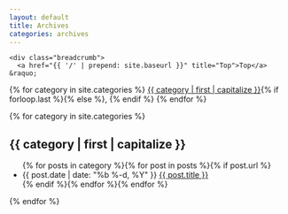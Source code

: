 ```yaml
---
layout: default
title: Archives
categories: archives
---
```

<div class="container">
  <div class="section">

    <div class="breadcrumb">
      <a href="{{ '/' | prepend: site.baseurl }}" title="Top">Top</a> &raquo; 
{% for category in site.categories %}
      <a href="#{{ category | first | remove:' ' }}">{{ category | first | capitalize }}</a>{% if forloop.last %}{% else %}, {% endif %}
{% endfor %}
    </div>
{% for category in site.categories %}
    <div class="catbloc" id="{{ category | first | remove:' ' }}">
      <h2 class="blog-post-title">{{ category | first | capitalize }}</h2>
      <ul class="icon icon-fore">{% for posts in category %}{% for post in posts %}{% if post.url %}
        <li class="icon-description">
          <time class="blog-post-meta">{{ post.date | date: "%b %-d, %Y" }}</time>
          <a class="blog-post-link" href="{{ post.url | prepend: site.baseurl }}">{{ post.title }}</a>
        </li>{% endif %}{% endfor %}{% endfor %}
      </ul>
    </div>
{% endfor %}
  </div>
</div>